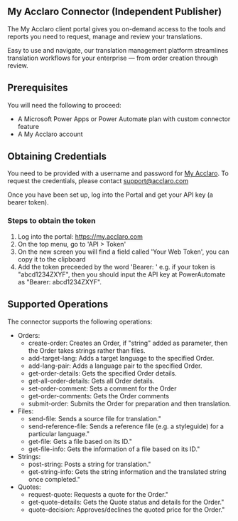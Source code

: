 ## My Acclaro Connector (Independent Publisher)
The My Acclaro client portal gives you on-demand access to the tools and reports you need to request, manage and review your translations.

Easy to use and navigate, our translation management platform streamlines translation workflows for your enterprise — from order creation through review.

## Prerequisites
You will need the following to proceed:
* A Microsoft Power Apps or Power Automate plan with custom connector feature
* A My Acclaro account

## Obtaining Credentials 
You need to be provided with a username and password for [My Acclaro](https://my.acclaro.com). To request the credentials, please contact support@acclaro.com

Once you have been set up, log into the Portal and get your API key (a bearer token).

### Steps to obtain the token
1. Log into the portal: https://my.acclaro.com
2. On the top menu, go to 'API > Token'
3. On the new screen you will find a field called 'Your Web Token', you can copy it to the clipboard
4. Add the token preceeded by the word 'Bearer: '
  e.g. if your token is "abcd1234ZXYF", then you should input the API key at PowerAutomate as "Bearer: abcd1234ZXYF".

## Supported Operations
The connector supports the following operations:
* Orders:
   * create-order: Creates an Order, if "string" added as parameter, then the Order takes strings rather than files.
   * add-target-lang: Adds a target language to the specified Order.
   * add-lang-pair: Adds a language pair to the specified Order.
   * get-order-details: Gets the specified Order details.
   * get-all-order-details: Gets all Order details.
   * set-order-comment: Sets a comment for the Order
   * get-order-comments: Gets the Order comments
   * submit-order: Submits the Order for preparation and then translation.
* Files:
   * send-file: Sends a source file for translation."
   * send-reference-file: Sends a reference file (e.g. a styleguide) for a particular language."
   * get-file: Gets a file based on its ID."
   * get-file-info: Gets the information of a file based on its ID."
* Strings:
   * post-string: Posts a string for translation."
   * get-string-info: Gets the string information and the translated string once completed."
* Quotes:
   * request-quote: Requests a quote for the Order."
   * get-quote-details: Gets the Quote status and details for the Order."
   * quote-decision: Approves/declines the quoted price for the Order."
